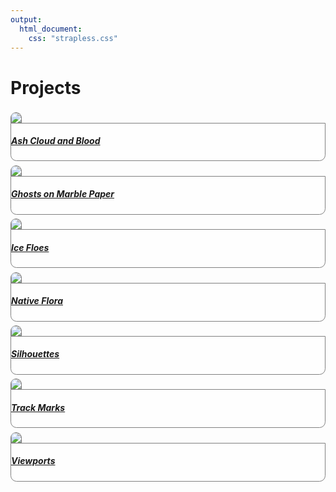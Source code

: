 ```yaml
---
output:
  html_document:
    css: "strapless.css"
---
```


# Projects

<div>
<div class="row p-0 row-cols-1 row-cols-md-2 row-cols-lg-3" style="margin-left: -.2rem; margin-right: -.2rem; margin-top: 1rem; margin-bottom: 1rem; ">
<div class="card bg-transparent m-0 border-0 collapse.show bs4cards-blahblahblah bs4cards-NA" style="padding: .2rem ; border-width: 0; border-radius: .6rem .6rem .6rem .6rem ;">
<a href="https://art.djnavarro.net/gallery/ash">
<img src="https://bs4cards.djnavarro.net/image/ash.jpg" class="card-img-top" style="border-style:solid; border-color:#808080FF; border-width:1px 1px 0 1px; border-radius: .6rem .6rem 0 0 ;"/>
</a>
<div class="card-body justify-content-end m-0 p-0" style="visibility: visible; background-color: #FFFFFFAA; border-style:solid; border-color:#808080FF; border-width:1px; border-radius: 0 0 .6rem .6rem ;">
<a href="https://art.djnavarro.net/gallery/ash">
<h5 class="card-title my-auto px-3 pt-3 pb-3">Ash Cloud and Blood</h5>
</a>
</div>
</div>
<div class="card bg-transparent m-0 border-0 collapse.show bs4cards-blahblahblah bs4cards-NA" style="padding: .2rem ; border-width: 0; border-radius: .6rem .6rem .6rem .6rem ;">
<a href="https://art.djnavarro.net/gallery/ghosts">
<img src="https://bs4cards.djnavarro.net/image/ghosts.jpg" class="card-img-top" style="border-style:solid; border-color:#808080FF; border-width:1px 1px 0 1px; border-radius: .6rem .6rem 0 0 ;"/>
</a>
<div class="card-body justify-content-end m-0 p-0" style="visibility: visible; background-color: #FFFFFFAA; border-style:solid; border-color:#808080FF; border-width:1px; border-radius: 0 0 .6rem .6rem ;">
<a href="https://art.djnavarro.net/gallery/ghosts">
<h5 class="card-title my-auto px-3 pt-3 pb-3">Ghosts on Marble Paper</h5>
</a>
</div>
</div>
<div class="card bg-transparent m-0 border-0 collapse.show bs4cards-blahblahblah bs4cards-NA" style="padding: .2rem ; border-width: 0; border-radius: .6rem .6rem .6rem .6rem ;">
<a href="https://art.djnavarro.net/gallery/ice-floes">
<img src="https://bs4cards.djnavarro.net/image/ice-floes.jpg" class="card-img-top" style="border-style:solid; border-color:#808080FF; border-width:1px 1px 0 1px; border-radius: .6rem .6rem 0 0 ;"/>
</a>
<div class="card-body justify-content-end m-0 p-0" style="visibility: visible; background-color: #FFFFFFAA; border-style:solid; border-color:#808080FF; border-width:1px; border-radius: 0 0 .6rem .6rem ;">
<a href="https://art.djnavarro.net/gallery/ice-floes">
<h5 class="card-title my-auto px-3 pt-3 pb-3">Ice Floes</h5>
</a>
</div>
</div>
<div class="card bg-transparent m-0 border-0 collapse.show bs4cards-blahblahblah bs4cards-NA" style="padding: .2rem ; border-width: 0; border-radius: .6rem .6rem .6rem .6rem ;">
<a href="https://art.djnavarro.net/gallery/native-flora">
<img src="https://bs4cards.djnavarro.net/image/native-flora.jpg" class="card-img-top" style="border-style:solid; border-color:#808080FF; border-width:1px 1px 0 1px; border-radius: .6rem .6rem 0 0 ;"/>
</a>
<div class="card-body justify-content-end m-0 p-0" style="visibility: visible; background-color: #FFFFFFAA; border-style:solid; border-color:#808080FF; border-width:1px; border-radius: 0 0 .6rem .6rem ;">
<a href="https://art.djnavarro.net/gallery/native-flora">
<h5 class="card-title my-auto px-3 pt-3 pb-3">Native Flora</h5>
</a>
</div>
</div>
<div class="card bg-transparent m-0 border-0 collapse.show bs4cards-blahblahblah bs4cards-NA" style="padding: .2rem ; border-width: 0; border-radius: .6rem .6rem .6rem .6rem ;">
<a href="https://art.djnavarro.net/gallery/silhouettes">
<img src="https://bs4cards.djnavarro.net/image/silhouettes.jpg" class="card-img-top" style="border-style:solid; border-color:#808080FF; border-width:1px 1px 0 1px; border-radius: .6rem .6rem 0 0 ;"/>
</a>
<div class="card-body justify-content-end m-0 p-0" style="visibility: visible; background-color: #FFFFFFAA; border-style:solid; border-color:#808080FF; border-width:1px; border-radius: 0 0 .6rem .6rem ;">
<a href="https://art.djnavarro.net/gallery/silhouettes">
<h5 class="card-title my-auto px-3 pt-3 pb-3">Silhouettes</h5>
</a>
</div>
</div>
<div class="card bg-transparent m-0 border-0 collapse.show bs4cards-blahblahblah bs4cards-NA" style="padding: .2rem ; border-width: 0; border-radius: .6rem .6rem .6rem .6rem ;">
<a href="https://art.djnavarro.net/gallery/track-marks">
<img src="https://bs4cards.djnavarro.net/image/track-marks.jpg" class="card-img-top" style="border-style:solid; border-color:#808080FF; border-width:1px 1px 0 1px; border-radius: .6rem .6rem 0 0 ;"/>
</a>
<div class="card-body justify-content-end m-0 p-0" style="visibility: visible; background-color: #FFFFFFAA; border-style:solid; border-color:#808080FF; border-width:1px; border-radius: 0 0 .6rem .6rem ;">
<a href="https://art.djnavarro.net/gallery/track-marks">
<h5 class="card-title my-auto px-3 pt-3 pb-3">Track Marks</h5>
</a>
</div>
</div>
<div class="card bg-transparent m-0 border-0 collapse.show bs4cards-blahblahblah bs4cards-NA" style="padding: .2rem ; border-width: 0; border-radius: .6rem .6rem .6rem .6rem ;">
<a href="https://art.djnavarro.net/gallery/viewports">
<img src="https://bs4cards.djnavarro.net/image/viewports.jpg" class="card-img-top" style="border-style:solid; border-color:#808080FF; border-width:1px 1px 0 1px; border-radius: .6rem .6rem 0 0 ;"/>
</a>
<div class="card-body justify-content-end m-0 p-0" style="visibility: visible; background-color: #FFFFFFAA; border-style:solid; border-color:#808080FF; border-width:1px; border-radius: 0 0 .6rem .6rem ;">
<a href="https://art.djnavarro.net/gallery/viewports">
<h5 class="card-title my-auto px-3 pt-3 pb-3">Viewports</h5>
</a>
</div>
</div>
</div>
</div>
